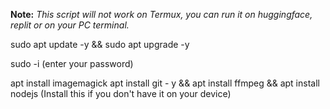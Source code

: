 **Note:** *This script will not work on Termux, you can run it on huggingface, replit or on your PC terminal.*

sudo apt update -y && sudo apt upgrade -y

sudo -i (enter your password)

apt install imagemagick apt install git - y && apt install ffmpeg && apt install nodejs (Install this if you don't have it on your device)

